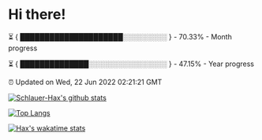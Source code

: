 # Hi there!

⏳ { █████████████████████░░░░░░░░░ } - 70.33% - Month progress

⏳ { ██████████████░░░░░░░░░░░░░░░░ } - 47.15% - Year progress

⏰ Updated on Wed, 22 Jun 2022 02:21:21 GMT


[![Schlauer-Hax's github stats](https://github-readme-stats.vercel.app/api?username=Schlauer-Hax&show_icons=true&theme=dark&count_private=true)](https://github.com/Schlauer-Hax)


[![Top Langs](https://github-readme-stats.vercel.app/api/top-langs/?username=Schlauer-Hax&layout=compact&theme=dark)](https://github.com/Schlauer-Hax?tab=repositories)


[![Hax's wakatime stats](https://github-readme-stats.vercel.app/api/wakatime?username=Hax&theme=dark)](https://wakatime.com/@Hax)

